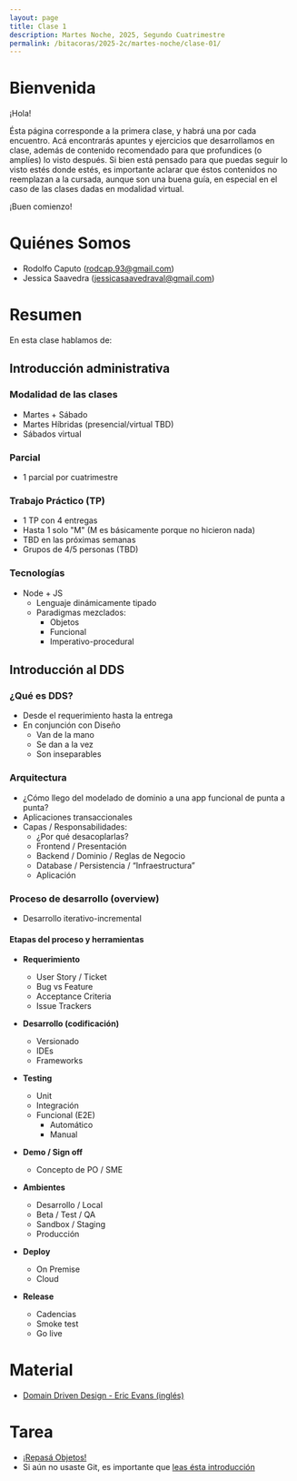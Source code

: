```yaml
---
layout: page
title: Clase 1
description: Martes Noche, 2025, Segundo Cuatrimestre
permalink: /bitacoras/2025-2c/martes-noche/clase-01/
---
```


# Bienvenida

¡Hola!

Ésta página corresponde a la primera clase, y habrá una por cada encuentro. Acá encontrarás apuntes y ejercicios que desarrollamos en clase, además de contenido recomendado para que profundices (o amplíes) lo visto después.
Si bien está pensado para que puedas seguir lo visto estés donde estés, es importante aclarar que éstos contenidos no reemplazan a la cursada, aunque son una buena guía, en especial en el caso de las clases dadas en modalidad virtual.

¡Buen comienzo!

# Quiénes Somos

 * Rodolfo Caputo (rodcap.93@gmail.com)
 * Jessica Saavedra (jessicasaavedraval@gmail.com)

# Resumen

En esta clase hablamos de:

## Introducción administrativa

### Modalidad de las clases
- Martes + Sábado
- Martes Híbridas (presencial/virtual TBD)
- Sábados virtual

### Parcial
- 1 parcial por cuatrimestre

### Trabajo Práctico (TP)
- 1 TP con 4 entregas
- Hasta 1 solo "M" (M es básicamente porque no hicieron nada)
- TBD en las próximas semanas
- Grupos de 4/5 personas (TBD)

### Tecnologías
- Node + JS
  - Lenguaje dinámicamente tipado
  - Paradigmas mezclados:
    - Objetos
    - Funcional
    - Imperativo-procedural

## Introducción al DDS

### ¿Qué es DDS?
- Desde el requerimiento hasta la entrega
- En conjunción con Diseño
  - Van de la mano
  - Se dan a la vez
  - Son inseparables

### Arquitectura
- ¿Cómo llego del modelado de dominio a una app funcional de punta a punta?
- Aplicaciones transaccionales
- Capas / Responsabilidades:
  - ¿Por qué desacoplarlas?
  - Frontend / Presentación
  - Backend / Dominio / Reglas de Negocio
  - Database / Persistencia / “Infraestructura”
  - Aplicación

### Proceso de desarrollo (overview)
- Desarrollo iterativo-incremental

#### Etapas del proceso y herramientas
- **Requerimiento**
  - User Story / Ticket
  - Bug vs Feature
  - Acceptance Criteria
  - Issue Trackers

- **Desarrollo (codificación)**
  - Versionado
  - IDEs
  - Frameworks

- **Testing**
  - Unit
  - Integración
  - Funcional (E2E)
    - Automático
    - Manual

- **Demo / Sign off**
  - Concepto de PO / SME

- **Ambientes**
  - Desarrollo / Local
  - Beta / Test / QA
  - Sandbox / Staging
  - Producción

- **Deploy**
  - On Premise
  - Cloud

- **Release**
  - Cadencias
  - Smoke test
  - Go live


# Material

* [Domain Driven Design - Eric Evans (inglés)](https://fabiofumarola.github.io/nosql/readingMaterial/Evans03.pdf)

# Tarea

* [¡Repasá Objetos!](https://www.pdep.com.ar/material/apuntes)
* Si aún no usaste Git, es importante que [leas ésta introducción](https://docs.google.com/document/d/1nadC6-rwR2eRC0FYFWuq22pCRyZWXmCiPBuQ0cD-vMI/edit#heading=h.r9wuhoi4rpgq)
